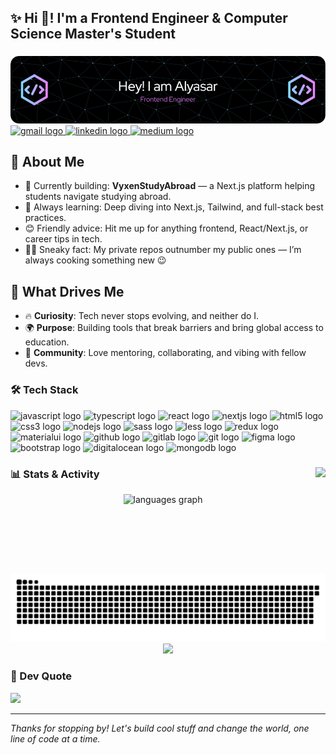 <h2 align="left">✨ Hi 👋! I'm a Frontend Engineer & Computer Science Master's Student</h2>

###

<img src="/github-header-image.png" alt="Alyasar's Banner">

<div align="left">
  <a href="mailto:alyasar.jabbarli@gmail.com" target="_blank">
    <img src="https://img.shields.io/static/v1?message=Gmail&logo=gmail&label=&color=D14836&logoColor=white&labelColor=&style=for-the-badge" height="35" alt="gmail logo"  />
  </a>
  <a href="https://www.linkedin.com/in/alyasar-jabbarli-813060215/" target="_blank">
    <img src="https://img.shields.io/static/v1?message=LinkedIn&logo=linkedin&label=&color=0077B5&logoColor=white&labelColor=&style=for-the-badge" height="35" alt="linkedin logo"  />
  </a>
  <a href="https://medium.com/@alyasar.jabbarli" target="_blank">
    <img src="https://img.shields.io/static/v1?message=Medium&logo=medium&label=&color=12100E&logoColor=white&labelColor=&style=for-the-badge" height="35" alt="medium logo"  />
  </a>
</div>

###

## 💫 About Me

- 💪 Currently building: **VyxenStudyAbroad** — a Next.js platform helping students navigate studying abroad.<br>
- 🌟 Always learning: Deep diving into Next.js, Tailwind, and full-stack best practices.<br>
- 😊 Friendly advice: Hit me up for anything frontend, React/Next.js, or career tips in tech.<br>
- 🕵️‍♂️ Sneaky fact: My private repos outnumber my public ones — I’m always cooking something new 😉

## 🚀 What Drives Me

- 🔥 **Curiosity**: Tech never stops evolving, and neither do I.
- 🌍 **Purpose**: Building tools that break barriers and bring global access to education.
- 🤝 **Community**: Love mentoring, collaborating, and vibing with fellow devs.

### 🛠️ Tech Stack
<div>
  <img src="https://cdn.jsdelivr.net/gh/devicons/devicon/icons/javascript/javascript-original.svg" height="30" alt="javascript logo" />
  <img src="https://cdn.jsdelivr.net/gh/devicons/devicon/icons/typescript/typescript-original.svg" height="30" alt="typescript logo" />
  <img src="https://cdn.jsdelivr.net/gh/devicons/devicon/icons/react/react-original.svg" height="30" alt="react logo" />
  <img src="https://cdn.jsdelivr.net/gh/devicons/devicon/icons/nextjs/nextjs-original.svg" height="30" alt="nextjs logo" />
  <img src="https://cdn.jsdelivr.net/gh/devicons/devicon/icons/html5/html5-original.svg" height="30" alt="html5 logo" />
  <img src="https://cdn.jsdelivr.net/gh/devicons/devicon/icons/css3/css3-original.svg" height="30" alt="css3 logo" />
  <img src="https://cdn.jsdelivr.net/gh/devicons/devicon/icons/nodejs/nodejs-original.svg" height="30" alt="nodejs logo" />
  <img src="https://cdn.jsdelivr.net/gh/devicons/devicon/icons/sass/sass-original.svg" height="30" alt="sass logo" />
  <img src="https://cdn.jsdelivr.net/gh/devicons/devicon/icons/less/less-plain-wordmark.svg" height="30" alt="less logo" />
  <img src="https://cdn.jsdelivr.net/gh/devicons/devicon/icons/redux/redux-original.svg" height="30" alt="redux logo" />
  <img src="https://cdn.jsdelivr.net/gh/devicons/devicon/icons/materialui/materialui-original.svg" height="30" alt="materialui logo" />
  <img src="https://cdn.jsdelivr.net/gh/devicons/devicon/icons/github/github-original.svg" height="30" alt="github logo" />
  <img src="https://cdn.jsdelivr.net/gh/devicons/devicon/icons/gitlab/gitlab-original.svg" height="30" alt="gitlab logo" />
  <img src="https://cdn.jsdelivr.net/gh/devicons/devicon/icons/git/git-original.svg" height="30" alt="git logo" />
  <img src="https://cdn.jsdelivr.net/gh/devicons/devicon/icons/figma/figma-original.svg" height="30" alt="figma logo" />
  <img src="https://cdn.jsdelivr.net/gh/devicons/devicon/icons/bootstrap/bootstrap-original.svg" height="30" alt="bootstrap logo" />
  <img src="https://cdn.jsdelivr.net/gh/devicons/devicon/icons/digitalocean/digitalocean-original.svg" height="30" alt="digitalocean logo" />
  <img src="https://cdn.jsdelivr.net/gh/devicons/devicon/icons/mongodb/mongodb-original.svg" height="30" alt="mongodb logo" />
</div>

###

<img align="right" height="170" src="https://media.tenor.com/D6CbF3DBPtgAAAAM/chilling-funny.gif" />

### 📊 Stats & Activity

<div align="center">
  <img src="https://github-readme-stats.vercel.app/api/top-langs?username=AlyasarJabbarli&locale=en&hide_title=false&layout=compact&card_width=320&langs_count=5&theme=chartreuse-dark&hide_border=false" height="150" alt="languages graph" />
</div>

<br clear="both"/>

<img src="https://raw.githubusercontent.com/AlyasarJabbarli/AlyasarJabbarli/output/snake.svg" alt="Snake animation" />

<div align="center">
  <img src="https://profile-counter.glitch.me/AlyasarJabbarli/count.svg?" />
</div>

### 🎨 Dev Quote

![](https://quotes-github-readme.vercel.app/api?type=horizontal&theme=highcontrast)

---

_Thanks for stopping by! Let's build cool stuff and change the world, one line of code at a time._